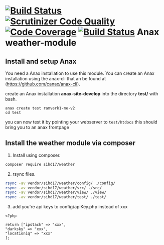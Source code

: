 [![Build Status](https://travis-ci.com/corgisout/ramverk1-module.svg?branch=master)](https://travis-ci.com/corgisout/ramverk1-module)
[![Scrutinizer Code Quality](https://scrutinizer-ci.com/g/corgisout/ramverk1-module/badges/quality-score.png?b=master)](https://scrutinizer-ci.com/g/corgisout/ramverk1-module/?branch=master)
[![Code Coverage](https://scrutinizer-ci.com/g/corgisout/ramverk1-module/badges/coverage.png?b=master)](https://scrutinizer-ci.com/g/corgisout/ramverk1-module/?branch=master)
[![Build Status](https://scrutinizer-ci.com/g/corgisout/ramverk1-module/badges/build.png?b=master)](https://scrutinizer-ci.com/g/corgisout/ramverk1-module/build-status/master)
Anax weather-module
==================================

Install and setup Anax
------------------------------------

You need a Anax installation to use this module. You can create an Anax installation
using the anax-cli that  an be found at (https://github.com/canax/anax-cli).

create an Anax installation **anax-site-develop** into the directory **test/** with bash.

```
anax create test ramverk1-me-v2
cd test
```

you can now test it by pointing your webserver to `test/htdocs` this should bring you to an anax frontpage

Install the weather module via composer
------------------------------------

1.  Install using composer.

```bash
composer require sihd17/weather
```

2.  rsync files.

```bash
rsync -av vendor/sihd17/weather/config/ ./config/
rsync -av vendor/sihd17/weather/src/ ./src/
rsync -av vendor/sihd17/weather/view/ ./view/
rsync -av vendor/sihd17/weather/test/ ./test/

```

3.  add you're api keys to config/apiKey.php instead of xxx


```text
<?php

return ["ipstack" => "xxx",
"darksky" => "xxx",
"locationiq" => "xxx"
];
